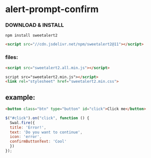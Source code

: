 # alert-prompt-confirm

### DOWNLOAD & INSTALL

```
npm install sweetalert2
```
```html
<script src="//cdn.jsdelivr.net/npm/sweetalert2@11"></script>
```

###  files:
```html
<script src="sweetalert2.all.min.js"></script>
```
```html
script src="sweetalert2.min.js"></script>
<link rel="stylesheet" href="sweetalert2.min.css">
```

## example:
```html
<button class="btn" type="button" id="click">Click me</button>
```
```js
$("#click").on("click", function () {
  Swal.fire({
  title: 'Error!',
  text: 'Do you want to continue',
  icon: 'error',
  confirmButtonText: 'Cool'
  })
});
